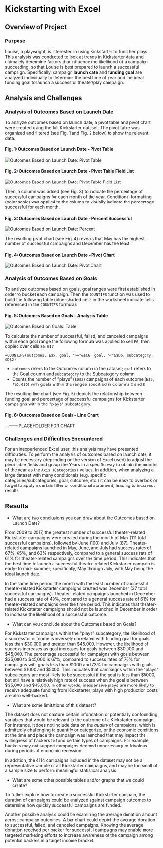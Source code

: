 # Kickstarting with Excel

## Overview of Project

### Purpose

Louise, a playwright, is interested in using Kickstarter to fund her plays. This analysis was conducted to look at trends in Kickstarter data and ultimately determine factors that influence the likelihood of a campaign succeeding, so that Louise is best prepared to launch a successful campaign. Specifically, campaign **launch date** and **funding goal** are analyzed individually to determine the best time of year and the ideal funding goal to launch a successful theater/play campaign.

## Analysis and Challenges

### Analysis of Outcomes Based on Launch Date

To analyze outcomes based on launch date, a pivot table and pivot chart were created using the full Kickstarter dataset. The pivot table was organized and filtered (see Fig. 1 and Fig. 2 below) to show the relevant data.

#### Fig. 1: Outcomes Based on Launch Date - Pivot Table

![Outcomes Based on Launch Date: Pivot Table](https://github.com/amberteets/kickstarter-analysis/blob/main/Analysis_Screenshots/Outcomes_vs_Launch_pivot.png)

#### Fig. 2: Outcomes Based on Launch Date - Pivot Table Field List

![Outcomes Based on Launch Date: Pivot Table Field List](https://github.com/amberteets/kickstarter-analysis/blob/main/Analysis_Screenshots/Outcomes_vs_Launch_pivot_fields.png)

Then, a column was added (see Fig. 3) to indicate the percentage of successful campaigns for each month of the year. Conditional formatting (color scale) was applied to the column to visually indicate the percentage successful for each month.

#### Fig. 3: Outcomes Based on Launch Date - Percent Successful

![Outcomes Based on Launch Date: Percent](https://github.com/amberteets/kickstarter-analysis/blob/main/Analysis_Screenshots/Outcomes_vs_Launch_Date_Percent.png)

The resulting pivot chart (see Fig. 4) reveals that May has the highest number of successful campaigns and December has the least.

#### Fig. 4: Outcomes Based on Launch Date - Pivot Chart

![Outcomes Based on Launch Date: Pivot Chart](https://github.com/amberteets/kickstarter-analysis/blob/main/Resources/Theater_Outcomes_vs_Launch.png)

### Analysis of Outcomes Based on Goals

To analyze outcomes based on goals, goal ranges were first established in order to bucket each campaign. Then the `COUNTIFS` function was used to build the following table (blue-shaded cells in the worksheet indicate cells referenced in the `COUNTIFS` formula):

#### Fig. 5: Outcomes Based on Goals - Analysis Table

![Outcomes Based on Goals: Table](https://github.com/amberteets/kickstarter-analysis/blob/main/Analysis_Screenshots/Outcomes_vs_Goal_Full.png)

To calculate the number of successful, failed, and canceled campaigns within each goal range the following formula was applied to cell `E6`, then copied over cells `E6:G17`:

`=COUNTIFS(outcomes, E$5, goal, ">="&$C6, goal, "<"&$D6, subcategory, $D$2)`
* `outcomes` refers to the Outcomes column in the dataset; `goal` refers to the Goal column and `subcategory` to the Subcategory column
* Counts the number of "plays" (`$D$2`) campaigns of each outcome (`E$5`, `F$5`, `G$5`) with goals within the ranges specified in columns `C` and `D`

The resulting line chart (see Fig. 6) depicts the relationship between funding goal and percentage of successful campaigns for Kickstarter campaigns within the "plays" subcategory.

#### Fig. 6: Outcomes Based on Goals - Line Chart

-------PLACEHOLDER FOR CHART

### Challenges and Difficulties Encountered

For an inexperienced Excel user, this analysis may have presented difficulties. To perform the analysis of outcomes based on launch date, it may be necessary (depending on the version of Excel used) to adjust the pivot table fields and group the Years in a specific way to obtain the months of the year as the `Axis (Categories)` values. In addition, when analyzing a large dataset with many conditionals (e.g. specific categories/subcategories, goal, outcome, etc.) it can be easy to overlook or forget to apply a certain filter or conditional statement, leading to incorrect results. 

## Results

- What are two conclusions you can draw about the Outcomes based on Launch Date?

From 2009 to 2017, the greatest number of successful theater-related Kickstarter campaigns were created during the month of May (111 total successful campaigns), followed by June (100) and July (87). Theater-related campaigns launched in May, June, and July had success rates of 67%, 65%, and 63% respectively, compared to a general success rate of 61% for theater-related campaigns over the time period. This indicates that the best time to launch a successful theater-related Kickstarter campain is early- to mid- summer; specifically, May through July, with May being the ideal launch date.

In the same time period, the month with the least number of successful theater-related Kickstarter campaigns created was December (37 total successful campaigns). Theater-related campaigns launched in December had a success rate of 49%, compared to a general success rate of 61% for theater-related campaigns over the time period. This indicates that theater-related Kickstarter campaigns should not be launched in December in order to increase the likelihood of a successful outcome.

- What can you conclude about the Outcomes based on Goals?

For Kickstarter campaigns within the "plays" subcategory, the likelihood of a successful outcome is inversely correlated with funding goal for goals less than $30,000 and greater than $45,000. However, the likelihood of success increases as goal increases for goals between $30,000 and $45,000. The percentage successful for campaigns with goals between $35,000 to $45,000 is 67%, compared to success rates of 76% for campaigns with goals less than $1000 and 73% for campaigns with goals between $1000 and $5000. This indicates that campaigns within the "plays" subcategory are most likely to be successful if the goal is less than $5000, but still have a relatively high rate of success when the goal is between $35,000 and $45,000. In other words, inexpensive plays are more likely to receive adequate funding from Kickstarter; plays with high production costs are also well-backed.

- What are some limitations of this dataset?

The dataset does not capture certain information or potentially confounding variables that would be relevant to the outcome of a Kickstarter campaign. For instance, it does not include data on the *quality* of campaigns, which is admittedly challenging to quantify or categorize, or the economic conditions at the time and place the campaign was launched that may impact the willingness of backers to fund certain types of campaigns. For example, backers may not support campaigns deemed unnecessary or frivolous during periods of economic recession.

In addition, the 4114 campaigns included in the dataset may not be a representative sample of all Kickstarter campaigns, and may be too small of a sample size to perform meaningful statistical analysis.

- What are some other possible tables and/or graphs that we could create?

To futher explore how to create a successful Kickstarter campain, the duration of campaigns could be analyzed against campaign outcomes to determine how quickly successful campaigns are funded. 

Another possible analysis could be examining the average donation amount across campaign outcomes. A bar chart could depict the average donation to successful, failed, and canceled campaigns. Knowing the average donation received per backer for successful campaigns may enable more targeted marketing efforts to increase awareness of the campaign among potential backers in a target income bracket.
